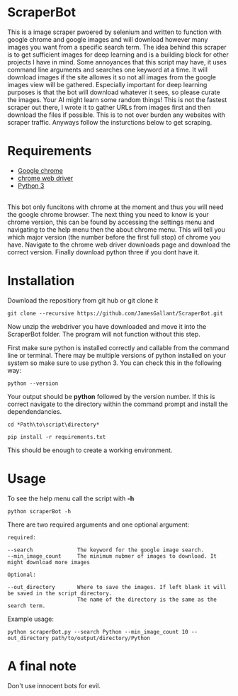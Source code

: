 # ScraperBot
This is a image scraper pwoered by selenium and written to function with google chrome and google images and will download however many images you want from a specific search term. The idea behind this scraper is to get sufficient images for deep learning and is a building block for other projects I have in mind. Some annoyances that this script may have, it uses command line arguments and searches one keyword at a time. It will download images if the site allowes it so not all images from the google images view will be gathered. Especially important for deep learning purposes is that the bot will download whatever it sees, so please curate the images. Your AI might learn some random things! This is not the fastest scraper out there, I wrote it to gather URLs from images first and then download the files if possible. This is to not over burden any websites with scraper traffic. Anyways follow the insturctions below to get scraping.
<br>
# Requirements
- [Google chrome](https://www.google.com/intl/en/chrome/)
- [chrome web driver](https://chromedriver.chromium.org/downloads)
- [Python 3](https://www.python.org/downloads/)

<br>
This bot only funcitons with chrome at the moment and thus you will need the google chrome browser. The next thing you need to know is your chrome version, this can be found by accessing the settings menu and navigating to the help menu then the about chrome menu. This will tell you which major version (the number before the first full stop) of chrome you have. Navigate to the chrome web driver downloads page and download the correct version. Finally download python three if you dont have it. 

# Installation
Download the repositiory from git hub or git clone it
```
git clone --recursive https://github.com/JamesGallant/ScraperBot.git
```
Now unzip the webdriver you have downloaded and move it into the ScraperBot folder. The program will not function without this step.

First make sure python is installed correctly and callable from the command line or terminal. There may be multiple versions of python installed on your system so make sure to use python 3. You can check this in the following way:
```
python --version
```
Your output should be **python** followed by the version number. If this is correct navigate to the directory within the command prompt and install the dependendancies. 
```
cd *Path\to\script\directory*

pip install -r requirements.txt
```
This should be enough to create a working environment.

# Usage
To see the help menu call the script with **-h**
```
python scraperBot -h
```
There are two required arguments and one optional argument:
```
required:

--search              The keyword for the google image search. 
--min_image_count     The minimum nubmer of images to download. It might download more images

Optional:

--out_directory       Where to save the images. If left blank it will be saved in the script directory. 
                      The name of the directory is the same as the search term.
```
Example usage:
```
python scraperBot.py --search Python --min_image_count 10 --out_directory path/to/output/directory/Python
```

# A final note
Don't use innocent bots for evil. 
